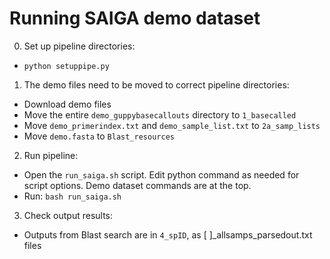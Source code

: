 # Running SAIGA demo dataset

0. Set up pipeline directories:
- `python setuppipe.py`

1. The demo files need to be moved to correct pipeline directories:
- Download demo files
- Move the entire `demo_guppybasecallouts` directory to `1_basecalled`
- Move `demo_primerindex.txt` and `demo_sample_list.txt` to `2a_samp_lists`
- Move `demo.fasta` to `Blast_resources`

2. Run pipeline:
- Open the `run_saiga.sh` script. Edit python command as needed for script options. Demo dataset commands are at the top.
- Run: `bash run_saiga.sh`

3. Check output results:
- Outputs from Blast search are in `4_spID`, as [ ]_allsamps_parsedout.txt files



